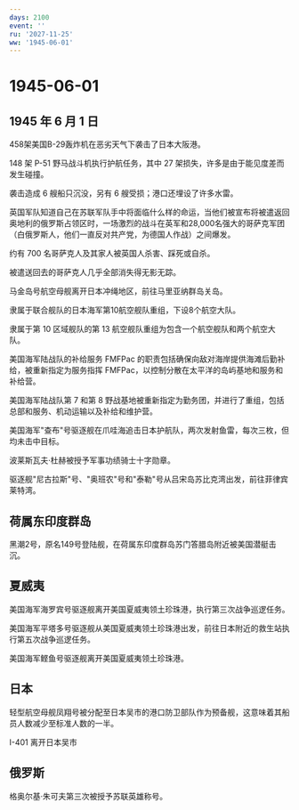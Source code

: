 ```yaml
---
days: 2100
event: ''
ru: '2027-11-25'
ww: '1945-06-01'
---
```


# 1945-06-01

## 1945 年 6 月 1 日

458架美国B-29轰炸机在恶劣天气下袭击了日本大阪港。

148 架 P-51 野马战斗机执行护航任务，其中 27
架损失，许多是由于能见度差而发生碰撞。

袭击造成 6 艘船只沉没，另有 6 艘受损；港口还埋设了许多水雷。

英国军队知道自己在苏联军队手中将面临什么样的命运，当他们被宣布将被遣返回奥地利的俄罗斯占领区时，一场激烈的战斗在英军和28,000名强大的哥萨克军团（白俄罗斯人，他们一直反对共产党，为德国人作战）之间爆发。

约有 700 名哥萨克人及其家人被英国人杀害、踩死或自杀。

被遣送回去的哥萨克人几乎全部消失得无影无踪。

马金岛号航空母舰离开日本冲绳地区，前往马里亚纳群岛关岛。

隶属于联合舰队的日本海军第10航空舰队重组，下设8个航空大队。

隶属于第 10 区域舰队的第 13
航空舰队重组为包含一个航空舰队和两个航空大队。

美国海军陆战队的补给服务 FMFPac
的职责包括确保向敌对海岸提供海滩后勤补给，被重新指定为服务指挥
FMFPac，以控制分散在太平洋的岛屿基地和服务和补给营。

美国海军陆战队第 7 和第 8
野战基地被重新指定为勤务团，并进行了重组，包括总部和服务、机动运输以及补给和维护营。

美国海军"查布"号驱逐舰在爪哇海追击日本护航队，两次发射鱼雷，每次三枚，但均未击中目标。

波莱斯瓦夫·杜赫被授予军事功绩骑士十字勋章。

驱逐舰"尼古拉斯"号、"奥班农"号和"泰勒"号从吕宋岛苏比克湾出发，前往菲律宾莱特湾。

## 荷属东印度群岛

黑潮2号，原名149号登陆舰，在荷属东印度群岛苏门答腊岛附近被美国潜艇击沉。

## 夏威夷

美国海军海罗宾号驱逐舰离开美国夏威夷领土珍珠港，执行第三次战争巡逻任务。

美国海军平塔多号驱逐舰从美国夏威夷领土珍珠港出发，前往日本附近的救生站执行第五次战争巡逻任务。

美国海军鲣鱼号驱逐舰离开美国夏威夷领土珍珠港。

## 日本

轻型航空母舰凤翔号被分配至日本吴市的港口防卫部队作为预备舰，这意味着其船员人数减少至标准人数的一半。

I-401 离开日本吴市

## 俄罗斯

格奥尔基·朱可夫第三次被授予苏联英雄称号。